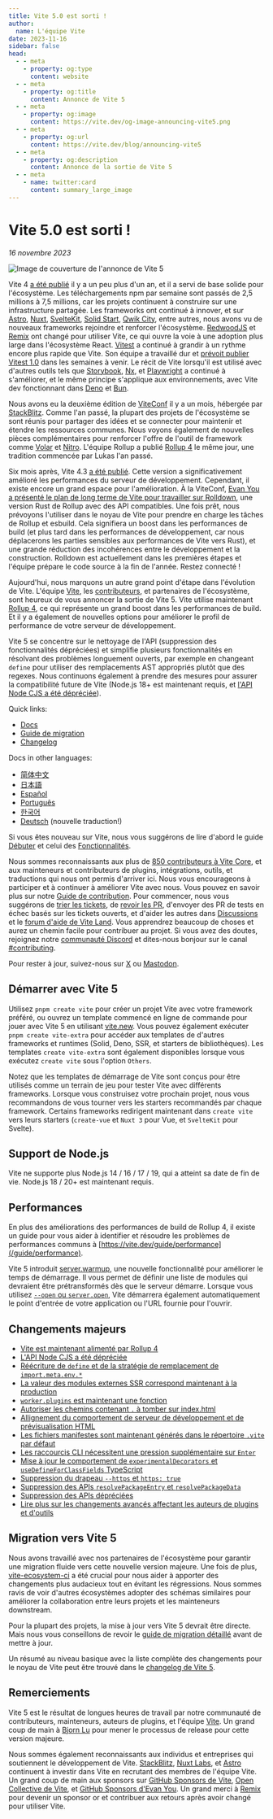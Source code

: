 ```yaml
---
title: Vite 5.0 est sorti !
author:
  name: L'équipe Vite
date: 2023-11-16
sidebar: false
head:
  - - meta
    - property: og:type
      content: website
  - - meta
    - property: og:title
      content: Annonce de Vite 5
  - - meta
    - property: og:image
      content: https://vite.dev/og-image-announcing-vite5.png
  - - meta
    - property: og:url
      content: https://vite.dev/blog/announcing-vite5
  - - meta
    - property: og:description
      content: Annonce de la sortie de Vite 5
  - - meta
    - name: twitter:card
      content: summary_large_image
---
```


# Vite 5.0 est sorti !

_16 novembre 2023_

![Image de couverture de l'annonce de Vite 5](/og-image-announcing-vite5.png)

Vite 4 [a été publié](./announcing-vite4.md) il y a un peu plus d'un an, et il a servi de base solide pour l'écosystème. Les téléchargements npm par semaine sont passés de 2,5 millions à 7,5 millions, car les projets continuent à construire sur une infrastructure partagée. Les frameworks ont continué à innover, et sur [Astro](https://astro.build/), [Nuxt](https://nuxt.com/), [SvelteKit](https://kit.svelte.dev/), [Solid Start](https://www.solidjs.com/blog/introducing-solidstart), [Qwik City](https://qwik.builder.io/qwikcity/overview/), entre autres, nous avons vu de nouveaux frameworks rejoindre et renforcer l'écosystème. [RedwoodJS](https://redwoodjs.com/) et [Remix](https://remix.run/) ont changé pour utiliser Vite, ce qui ouvre la voie à une adoption plus large dans l'écosystème React. [Vitest](https://vitest.dev) a continué à grandir à un rythme encore plus rapide que Vite. Son équipe a travaillé dur et [prévoit publier Vitest 1.0](https://github.com/vitest-dev/vitest/issues/3596) dans les semaines à venir. Le récit de Vite lorsqu'il est utilisé avec d'autres outils tels que [Storybook](https://storybook.js.org), [Nx](https://nx.dev), et [Playwright](https://playwright.dev) a continué à s'améliorer, et le même principe s'applique aux environnements, avec Vite dev fonctionnant dans [Deno](https://deno.com) et [Bun](https://bun.sh).

Nous avons eu la deuxième édition de [ViteConf](https://viteconf.org/23/replay) il y a un mois, hébergée par [StackBlitz](https://stackblitz.com). Comme l'an passé, la plupart des projets de l'écosystème se sont réunis pour partager des idées et se connecter pour maintenir et étendre les ressources communes. Nous voyons également de nouvelles pièces complémentaires pour renforcer l'offre de l'outil de framework comme [Volar](https://volarjs.dev/) et [Nitro](https://nitro.unjs.io/). L'équipe Rollup a publié [Rollup 4](https://rollupjs.org) le même jour, une tradition commencée par Lukas l'an passé.

Six mois après, Vite 4.3 [a été publié](./announcing-vite4.md). Cette version a significativement amélioré les performances du serveur de développement. Cependant, il existe encore un grand espace pour l'amélioration. À la ViteConf, [Evan You a présenté le plan de long terme de Vite pour travailler sur Rolldown](https://www.youtube.com/watch?v=hrdwQHoAp0M), une version Rust de Rollup avec des API compatibles. Une fois prêt, nous prévoyons l'utiliser dans le noyau de Vite pour prendre en charge les tâches de Rollup et esbuild. Cela signifiera un boost dans les performances de build (et plus tard dans les performances de développement, car nous déplacerons les parties sensibles aux performances de Vite vers Rust), et une grande réduction des incohérences entre le développement et la construction. Rolldown est actuellement dans les premières étapes et l'équipe prépare le code source à la fin de l'année. Restez connecté !

Aujourd'hui, nous marquons un autre grand point d'étape dans l'évolution de Vite. L'équipe [Vite](/team), les [contributeurs](https://github.com/vitejs/vite/graphs/contributors), et partenaires de l'écosystème, sont heureux de vous annoncer la sortie de Vite 5. Vite utilise maintenant [Rollup 4](https://github.com/vitejs/vite/pull/14508), ce qui représente un grand boost dans les performances de build. Et il y a également de nouvelles options pour améliorer le profil de performance de votre serveur de développement.

Vite 5 se concentre sur le nettoyage de l'API (suppression des fonctionnalités dépréciées) et simplifie plusieurs fonctionnalités en résolvant des problèmes longuement ouverts, par exemple en changeant `define` pour utiliser des remplacements AST appropriés plutôt que des regexes. Nous continuons également à prendre des mesures pour assurer la compatibilité future de Vite (Node.js 18+ est maintenant requis, et [l'API Node CJS a été dépréciée](/guide/migration#deprecate-cjs-node-api)).

Quick links:

- [Docs](/)
- [Guide de migration](/guide/migration)
- [Changelog](https://github.com/vitejs/vite/blob/main/packages/vite/CHANGELOG.md#500-2023-11-16)

Docs in other languages:

- [简体中文](https://cn.vite.dev/)
- [日本語](https://ja.vite.dev/)
- [Español](https://es.vite.dev/)
- [Português](https://pt.vite.dev/)
- [한국어](https://ko.vite.dev/)
- [Deutsch](https://de.vite.dev/) (nouvelle traduction!)

Si vous êtes nouveau sur Vite, nous vous suggérons de lire d'abord le guide [Débuter](/guide/) et celui des [Fonctionnalités](/guide/features).

Nous sommes reconnaissants aux plus de [850 contributeurs à Vite Core](https://github.com/vitejs/vite/graphs/contributors), et aux mainteneurs et contributeurs de plugins, intégrations, outils, et traductions qui nous ont permis d'arriver ici. Nous vous encourageons à participer et à continuer à améliorer Vite avec nous. Vous pouvez en savoir plus sur notre [Guide de contribution](https://github.com/vitejs/vite/blob/main/CONTRIBUTING.md). Pour commencer, nous vous suggérons de [trier les tickets](https://github.com/vitejs/vite/issues), de [revoir les PR](https://github.com/vitejs/vite/pulls), d'envoyer des PR de tests en échec basés sur les tickets ouverts, et d'aider les autres dans [Discussions](https://github.com/vitejs/vite/discussions) et le [forum d'aide de Vite Land](https://discord.com/channels/804011606160703521/1019670660856942652). Vous apprendrez beaucoup de choses et aurez un chemin facile pour contribuer au projet. Si vous avez des doutes, rejoignez notre [communauté Discord](http://chat.vite.dev/) et dites-nous bonjour sur le canal [#contributing](https://discord.com/channels/804011606160703521/804439875226173480).

Pour rester à jour, suivez-nous sur [X](https://twitter.com/vite_js) ou [Mastodon](https://webtoo.ls/@vite).

## Démarrer avec Vite 5

Utilisez `pnpm create vite` pour créer un projet Vite avec votre framework préféré, ou ouvrez un template commencé en ligne de commande pour jouer avec Vite 5 en utilisant [vite.new](https://vite.new). Vous pouvez également exécuter `pnpm create vite-extra` pour accéder aux templates de d'autres frameworks et runtimes (Solid, Deno, SSR, et starters de bibliothèques). Les templates `create vite-extra` sont également disponibles lorsque vous exécutez `create vite` sous l'option `Others`.

Notez que les templates de démarrage de Vite sont conçus pour être utilisés comme un terrain de jeu pour tester Vite avec différents frameworks. Lorsque vous construisez votre prochain projet, nous vous recommandons de vous tourner vers les starters recommandés par chaque framework. Certains frameworks redirigent maintenant dans `create vite` vers leurs starters (`create-vue` et `Nuxt 3` pour Vue, et `SvelteKit` pour Svelte).

## Support de Node.js

Vite ne supporte plus Node.js 14 / 16 / 17 / 19, qui a atteint sa date de fin de vie. Node.js 18 / 20+ est maintenant requis.

## Performances

En plus des améliorations des performances de build de Rollup 4, il existe un guide pour vous aider à identifier et résoudre les problèmes de performances communs à [https://vite.dev/guide/performance](/guide/performance).

Vite 5 introduit [server.warmup](/guide/performance.html#warm-up-frequently-used-files), une nouvelle fonctionnalité pour améliorer le temps de démarrage. Il vous permet de définir une liste de modules qui devraient être prétransformés dès que le serveur démarre. Lorsque vous utilisez [`--open` ou `server.open`](/config/server-options.html#server-open), Vite démarrera également automatiquement le point d'entrée de votre application ou l'URL fournie pour l'ouvrir.

## Changements majeurs

- [Vite est maintenant alimenté par Rollup 4](/guide/migration#rollup-4)
- [L'API Node CJS a été dépréciée](/guide/migration#deprecate-cjs-node-api)
- [Réécriture de `define` et de la stratégie de remplacement de `import.meta.env.*`](/guide/migration#rework-define-and-import-meta-env-replacement-strategy)
- [La valeur des modules externes SSR correspond maintenant à la production](/guide/migration#ssr-externalized-modules-value-now-matches-production)
- [`worker.plugins` est maintenant une fonction](/guide/migration#worker-plugins-is-now-a-function)
- [Autoriser les chemins contenant `.` à tomber sur index.html](/guide/migration#allow-path-containing-to-fallback-to-index-html)
- [Allignement du comportement de serveur de développement et de prévisualisation HTML](/guide/migration#align-dev-and-preview-html-serving-behaviour)
- [Les fichiers manifestes sont maintenant générés dans le répertoire `.vite` par défaut](/guide/migration#manifest-files-are-now-generated-in-vite-directory-by-default)
- [Les raccourcis CLI nécessitent une pression supplémentaire sur `Enter`](/guide/migration#cli-shortcuts-require-an-additional-enter-press)
- [Mise à jour le comportement de `experimentalDecorators` et `useDefineForClassFields` TypeScript](/guide/migration#update-experimentaldecorators-and-usedefineforclassfields-typescript-behaviour)
- [Suppression du drapeau `--https` et `https: true`](/guide/migration#remove-https-flag-and-https-true)
- [Suppression des APIs `resolvePackageEntry` et `resolvePackageData`](/guide/migration#remove-resolvepackageentry-and-resolvepackagedata-apis)
- [Suppression des APIs dépréciées](/guide/migration#removed-deprecated-apis)
- [Lire plus sur les changements avancés affectant les auteurs de plugins et d'outils](/guide/migration#advanced)

## Migration vers Vite 5

Nous avons travaillé avec nos partenaires de l'écosystème pour garantir une migration fluide vers cette nouvelle version majeure. Une fois de plus, [vite-ecosystem-ci](https://www.youtube.com/watch?v=7L4I4lDzO48) a été crucial pour nous aider à apporter des changements plus audacieux tout en évitant les régressions. Nous sommes ravis de voir d'autres écosystèmes adopter des schémas similaires pour améliorer la collaboration entre leurs projets et les mainteneurs downstream.

Pour la plupart des projets, la mise à jour vers Vite 5 devrait être directe. Mais nous vous conseillons de revoir le [guide de migration détaillé](/guide/migration) avant de mettre à jour.

Un résumé au niveau basique avec la liste complète des changements pour le noyau de Vite peut être trouvé dans le [changelog de Vite 5](https://github.com/vitejs/vite/blob/main/packages/vite/CHANGELOG.md#500-2023-11-16).

## Remerciements

Vite 5 est le résultat de longues heures de travail par notre communauté de contributeurs, mainteneurs, auteurs de plugins, et l'équipe [Vite](/team). Un grand coup de main à [Bjorn Lu](https://twitter.com/bluwyoo) pour mener le processus de release pour cette version majeure.

Nous sommes également reconnaissants aux individus et entreprises qui soutiennent le développement de Vite. [StackBlitz](https://stackblitz.com/), [Nuxt Labs](https://nuxtlabs.com/), et [Astro](https://astro.build) continuent à investir dans Vite en recrutant des membres de l'équipe Vite. Un grand coup de main aux sponsors sur [GitHub Sponsors de Vite](https://github.com/sponsors/vitejs), [Open Collective de Vite](https://opencollective.com/vite), et [GitHub Sponsors d'Evan You](https://github.com/sponsors/yyx990803). Un grand merci à [Remix](https://remix.run/) pour devenir un sponsor or et contribuer aux retours après avoir changé pour utiliser Vite.
